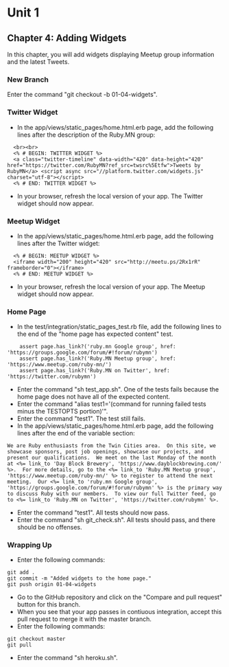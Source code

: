 # Unit 1
## Chapter 4: Adding Widgets

In this chapter, you will add widgets displaying Meetup group information and the latest Tweets.

### New Branch
Enter the command "git checkout -b 01-04-widgets".

### Twitter Widget
* In the app/views/static_pages/home.html.erb page, add the following lines after the description of the Ruby.MN group:
```
  <br><br>
  <% # BEGIN: TWITTER WIDGET %>
  <a class="twitter-timeline" data-width="420" data-height="420" href="https://twitter.com/RubyMN?ref_src=twsrc%5Etfw">Tweets by RubyMN</a> <script async src="//platform.twitter.com/widgets.js" charset="utf-8"></script>
  <% # END: TWITTER WIDGET %>

```
* In your browser, refresh the local version of your app.  The Twitter widget should now appear.

### Meetup Widget
* In the app/views/static_pages/home.html.erb page, add the following lines after the Twitter widget:
```
  <% # BEGIN: MEETUP WIDGET %>
  <iframe width="200" height="420" src="http://meetu.ps/2Rx1rR" frameborder="0"></iframe>
  <% # END: MEETUP WIDGET %>
```
* In your browser, refresh the local version of your app.  The Meetup widget should now appear.

### Home Page
* In the test/integration/static_pages_test.rb file, add the following lines to the end of the "home page has expected content" test.
```
    assert page.has_link?('ruby.mn Google group', href: 'https://groups.google.com/forum/#!forum/rubymn')
    assert page.has_link?('Ruby.MN Meetup group', href: 'https://www.meetup.com/ruby-mn/')
    assert page.has_link?('Ruby.MN on Twitter', href: 'https://twitter.com/rubymn')
```
* Enter the command "sh test_app.sh".  One of the tests fails because the home page does not have all of the expected content.
* Enter the command "alias test1='(command for running failed tests minus the TESTOPTS portion)'".
* Enter the command "test1".  The test still fails.
* In the app/views/static_pages/home.html.erb page, add the following lines after the end of the variable section:
```
We are Ruby enthusiasts from the Twin Cities area.  On this site, we showcase sponsors, post job openings, showcase our projects, and present our qualifications.  We meet on the last Monday of the month at <%= link_to 'Day Block Brewery', 'https://www.dayblockbrewing.com/' %>.  For more details, go to the <%= link_to 'Ruby.MN Meetup group', 'https://www.meetup.com/ruby-mn/' %> to register to attend the next meeting.  Our <%= link_to 'ruby.mn Google group', 'https://groups.google.com/forum/#!forum/rubymn' %> is the primary way to discuss Ruby with our members.  To view our full Twitter feed, go to <%= link_to 'Ruby.MN on Twitter', 'https://twitter.com/rubymn' %>.
```
* Enter the command "test1".  All tests should now pass.
* Enter the command "sh git_check.sh".  All tests should pass, and there should be no offenses.

### Wrapping Up
* Enter the following commands:
```
git add .
git commit -m "Added widgets to the home page."
git push origin 01-04-widgets
```
* Go to the GitHub repository and click on the "Compare and pull request" button for this branch.
* When you see that your app passes in contiuous integration, accept this pull request to merge it with the master branch.
* Enter the following commands:
```
git checkout master
git pull
```
* Enter the command "sh heroku.sh".
